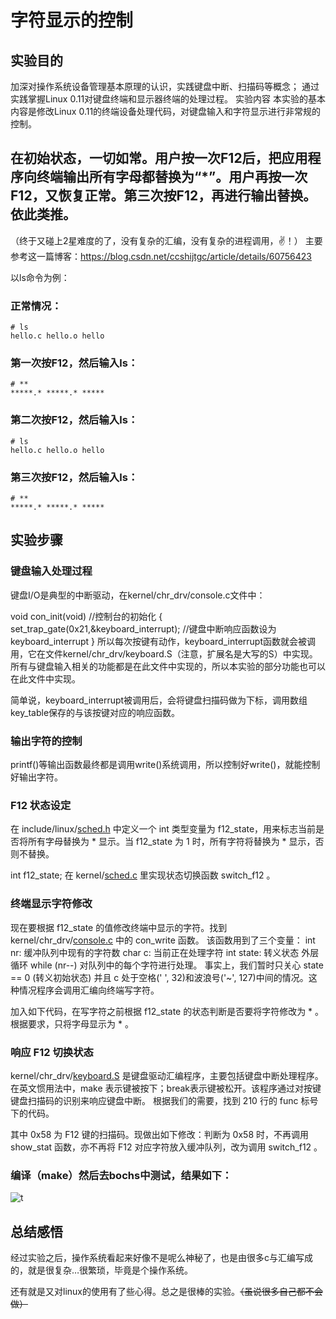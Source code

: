# 字符显示的控制

## 实验目的
加深对操作系统设备管理基本原理的认识，实践键盘中断、扫描码等概念；
通过实践掌握Linux 0.11对键盘终端和显示器终端的处理过程。
实验内容
本实验的基本内容是修改Linux 0.11的终端设备处理代码，对键盘输入和字符显示进行非常规的控制。

## 在初始状态，一切如常。用户按一次F12后，把应用程序向终端输出所有字母都替换为“*”。用户再按一次F12，又恢复正常。第三次按F12，再进行输出替换。依此类推。

（终于又碰上2星难度的了，没有复杂的汇编，没有复杂的进程调用，✌！）
主要参考这一篇博客：https://blog.csdn.net/ccshijtgc/article/details/60756423

以ls命令为例：

### 正常情况：
```
# ls
hello.c hello.o hello
```

### 第一次按F12，然后输入ls：
```
# **
*****.* *****.* *****
```

### 第二次按F12，然后输入ls：
```
# ls
hello.c hello.o hello
```

### 第三次按F12，然后输入ls：
```
# **
*****.* *****.* *****
```
## 实验步骤

### 键盘输入处理过程
键盘I/O是典型的中断驱动，在kernel/chr_drv/console.c文件中：

void con_init(void)  //控制台的初始化
{
    set_trap_gate(0x21,&keyboard_interrupt);  //键盘中断响应函数设为keyboard_interrupt
}
所以每次按键有动作，keyboard_interrupt函数就会被调用，它在文件kernel/chr_drv/keyboard.S（注意，扩展名是大写的S）中实现。所有与键盘输入相关的功能都是在此文件中实现的，所以本实验的部分功能也可以在此文件中实现。

简单说，keyboard_interrupt被调用后，会将键盘扫描码做为下标，调用数组key_table保存的与该按键对应的响应函数。

### 输出字符的控制
printf()等输出函数最终都是调用write()系统调用，所以控制好write()，就能控制好输出字符。

### F12 状态设定
在 include/linux/[sched.h](https://github.com/KXTV587/HIT-OSLAB/tree/master/%E7%94%A8%E5%88%B0%E7%9A%84%E5%9B%BE%E7%89%87/%E5%AE%9E%E9%AA%8C7/sched.h) 中定义一个 int 类型变量为 f12_state，用来标志当前是否将所有字母替换为 * 显示。当 f12_state 为 1 时，所有字符将替换为 * 显示，否则不替换。

int f12_state;
在 kernel/[sched.c](https://github.com/KXTV587/HIT-OSLAB/tree/master/%E7%94%A8%E5%88%B0%E7%9A%84%E5%9B%BE%E7%89%87/%E5%AE%9E%E9%AA%8C7/sched.c) 里实现状态切换函数 switch_f12 。

### 终端显示字符修改
现在要根据 f12_state 的值修改终端中显示的字符。找到 kernel/chr_drv/[console.c](https://github.com/KXTV587/HIT-OSLAB/tree/master/%E7%94%A8%E5%88%B0%E7%9A%84%E5%9B%BE%E7%89%87/%E5%AE%9E%E9%AA%8C7/console.c) 中的 con_write 函数。 该函数用到了三个变量： int nr: 缓冲队列中现有的字符数 char c: 当前正在处理字符 int state: 转义状态 外层循环 while (nr--) 对队列中的每个字符进行处理。 事实上，我们暂时只关心 state == 0 (转义初始状态) 并且 c 处于空格(' ', 32)和波浪号('~', 127)中间的情况。这种情况程序会调用汇编向终端写字符。

加入如下代码，在写字符之前根据 f12_state 的状态判断是否要将字符修改为 * 。根据要求，只将字母显示为 * 。

### 响应 F12 切换状态
kernel/chr_drv/[keyboard.S](https://github.com/KXTV587/HIT-OSLAB/tree/master/%E7%94%A8%E5%88%B0%E7%9A%84%E5%9B%BE%E7%89%87/%E5%AE%9E%E9%AA%8C7/keyboard.S) 是键盘驱动汇编程序，主要包括键盘中断处理程序。在英文惯用法中，make 表示键被按下；break表示键被松开。该程序通过对按键键盘扫描码的识别来响应键盘中断。 根据我们的需要，找到 210 行的 func 标号下的代码。

其中 0x58 为 F12 键的扫描码。现做出如下修改：判断为 0x58 时，不再调用 show_stat 函数，亦不再将 F12 对应字符放入缓冲队列，改为调用 switch_f12 。

### 编译（make）然后去bochs中测试，结果如下：

![t](https://github.com/KXTV587/HIT-OSLAB/tree/master/%E7%94%A8%E5%88%B0%E7%9A%84%E5%9B%BE%E7%89%87/%E5%AE%9E%E9%AA%8C7/1.png)

## 总结感悟

经过实验之后，操作系统看起来好像不是呢么神秘了，也是由很多c与汇编写成的，就是很复杂…很繁琐，毕竟是个操作系统。

还有就是又对linux的使用有了些心得。总之是很棒的实验。~~（虽说很多自己都不会做）~~
